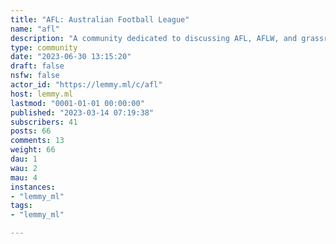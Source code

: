 ```yaml
---
title: "AFL: Australian Football League" 
name: "afl"
description: "A community dedicated to discussing AFL, AFLW, and grassroots footy."
type: community
date: "2023-06-30 13:15:20"
draft: false
nsfw: false
actor_id: "https://lemmy.ml/c/afl"
host: lemmy.ml
lastmod: "0001-01-01 00:00:00"
published: "2023-03-14 07:19:38"
subscribers: 41
posts: 66
comments: 13
weight: 66
dau: 1
wau: 2
mau: 4
instances:
- "lemmy_ml"
tags: 
- "lemmy_ml"

---
```


